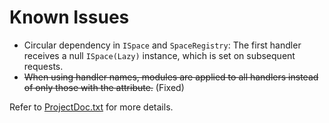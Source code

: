 # Known Issues

- Circular dependency in `ISpace` and `SpaceRegistry`: The first handler receives a null `ISpace(Lazy)` instance, which is set on subsequent requests.
- ~~When using handler names, modules are applied to all handlers instead of only those with the attribute.~~ (Fixed)

Refer to [ProjectDoc.txt](ProjectDoc.txt) for more details.
